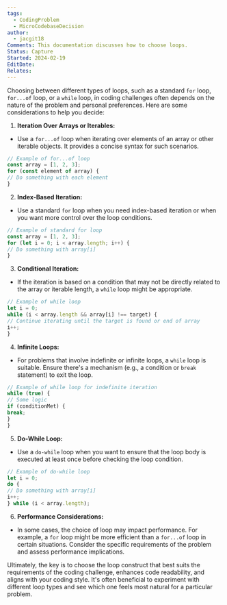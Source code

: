 ```yaml
---
tags:
  - CodingProblem
  - MicroCodebaseDecision
author:
  - jacgit18
Comments: This documentation discusses how to choose loops.
Status: Capture
Started: 2024-02-19
EditDate: 
Relates:
---
```

Choosing between different types of loops, such as a standard `for` loop, `for...of` loop, or a `while` loop, in coding challenges often depends on the nature of the problem and personal preferences. Here are some considerations to help you decide:  
  
1. **Iteration Over Arrays or Iterables:**  
- Use a `for...of` loop when iterating over elements of an array or other iterable objects. It provides a concise syntax for such scenarios.  
  
```javascript  
// Example of for...of loop  
const array = [1, 2, 3];  
for (const element of array) {  
// Do something with each element  
}  
```  
  
2. **Index-Based Iteration:**  
- Use a standard `for` loop when you need index-based iteration or when you want more control over the loop conditions.  
  
```javascript  
// Example of standard for loop  
const array = [1, 2, 3];  
for (let i = 0; i < array.length; i++) {  
// Do something with array[i]  
}  
```  
  
3. **Conditional Iteration:**  
- If the iteration is based on a condition that may not be directly related to the array or iterable length, a `while` loop might be appropriate.  
  
```javascript  
// Example of while loop  
let i = 0;  
while (i < array.length && array[i] !== target) {  
// Continue iterating until the target is found or end of array  
i++;  
}  
```  
  
4. **Infinite Loops:**  
- For problems that involve indefinite or infinite loops, a `while` loop is suitable. Ensure there's a mechanism (e.g., a condition or `break` statement) to exit the loop.  
  
```javascript  
// Example of while loop for indefinite iteration  
while (true) {  
// Some logic  
if (conditionMet) {  
break;  
}  
}  
```  
  
5. **Do-While Loop:**  
- Use a `do-while` loop when you want to ensure that the loop body is executed at least once before checking the loop condition.  
  
```javascript  
// Example of do-while loop  
let i = 0;  
do {  
// Do something with array[i]  
i++;  
} while (i < array.length);  
```  
  
6. **Performance Considerations:**  
- In some cases, the choice of loop may impact performance. For example, a `for` loop might be more efficient than a `for...of` loop in certain situations. Consider the specific requirements of the problem and assess performance implications.  
  
Ultimately, the key is to choose the loop construct that best suits the requirements of the coding challenge, enhances code readability, and aligns with your coding style. It's often beneficial to experiment with different loop types and see which one feels most natural for a particular problem.




